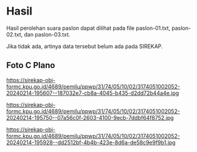 # Hasil

Hasil perolehan suara paslon dapat dilihat pada file paslon-01.txt, paslon-02.txt, dan paslon-03.txt.

Jika tidak ada, artinya data tersebut belum ada pada SIREKAP.

## Foto C Plano

https://sirekap-obj-formc.kpu.go.id/4689/pemilu/ppwp/31/74/05/10/02/3174051002052-20240214-195607--187032e7-cb8a-4045-b435-d2dd72b44a4e.jpg

https://sirekap-obj-formc.kpu.go.id/4689/pemilu/ppwp/31/74/05/10/02/3174051002052-20240214-195750--07a56c0f-2603-4100-9ecb-7ddbf64f8752.jpg

https://sirekap-obj-formc.kpu.go.id/4689/pemilu/ppwp/31/74/05/10/02/3174051002052-20240214-195928--dd2512bf-4b4b-423e-8d6a-de58c9e9f9b1.jpg
